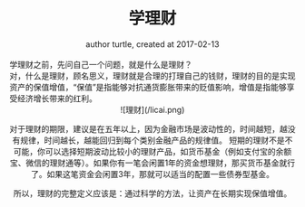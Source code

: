 # <center>学理财</center>
<center>author turtle, created at 2017-02-13</center>
<br>
学理财之前，先问自己一个问题，就是什么是理财？<br>
对，什么是理财，顾名思义，理财就是合理的打理自己的钱财，理财的目的是实现资产的保值增值，“保值”是指能够对抗通货膨胀带来的贬值影响，增值是指能够享受经济增长带来的红利。
<center> ![理财](/licai.png)

对于理财的期限，建议是在五年以上，因为金融市场是波动性的，时间越短，越没有规律，时间越长，越能回归到每个类别金融产品的规律值。 短期的理财不是不可能，你可以选择短期波动比较小的理财产品，如货币基金（例如支付宝的余额宝、微信的理财通等）。如果你有一笔会闲置1年的资金想理财，那买货币基金就行了。如果这笔资金会闲置3年，那就可以适当的配置一些债券型基金。

所以，理财的完整定义应该是：通过科学的方法，让资产在长期实现保值增值。
